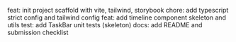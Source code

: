 feat: init project scaffold with vite, tailwind, storybook
chore: add typescript strict config and tailwind config
feat: add timeline component skeleton and utils
test: add TaskBar unit tests (skeleton)
docs: add README and submission checklist

